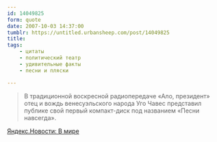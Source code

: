 ```yaml
---
id: 14049825
form: quote
date: 2007-10-03 14:37:00
tumblr: https://untitled.urbansheep.com/post/14049825
title: 
tags:
    - цитаты
    - политический театр
    - удивительные факты
    - песни и пляски

---
```


<blockquote>
В традиционной воскресной радиопередаче «Ало, президент» отец и вождь венесуэльского народа Уго Чавес представил публике свой первый компакт-диск под названием «Песни навсегда».
</blockquote>

<a href="http://news.yandex.ru/yandsearch?cl4url=www.vesti.ru/doc.html%3Fid%3D140967&amp;country=Russia&amp;cat=172">Яндекс.Новости: В мире</a>
